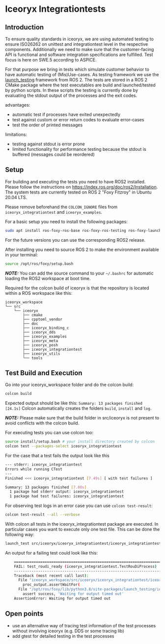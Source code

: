 # Iceoryx Integrationtests

## Introduction
To ensure quality standards in iceoryx, we are using automated testing to ensure ISO26262 on unittest and integrationtest level in the respective components.
Additionally we need to make sure that the customer-facing API is functional and software integration specifications are fulfilled.
Test focus is here on SWE.5 according to ASPICE.

For that purpose we bring in tests which simulate customer behavior to have automatic testing of (Mis)Use-cases.
As testing framework we use the [launch_testing](https://github.com/ros2/launch/tree/master/launch_testing) framework from ROS 2.
The tests are stored in a ROS 2 CMake package where the test executables are build and launched/tested by python scripts.
In these scripts the testing is currently done by evaluating the stdout output of the processes and the exit codes.

advantages:
- automatic test if processes have exited unexpectedly
- test against custom or error return codes to evaluate error-cases
- test the order of printed messages

limitations:
- testing against stdout is error prone
- limited functionality for performance testing because the stdout is buffered (messages could be reordered)

## Setup
For building and executing the tests you need to have ROS2 installed. Please follow the instructions on https://index.ros.org/doc/ros2/Installation.
The system tests are currently tested on ROS 2 "Foxy Fitzroy" in Ubuntu 20.04 LTS.

Please remove beforehand the `COLCON_IGNORE` files from `iceoryx_integrationtest` and `iceoryx_examples`.

For a basic setup you need to install the following packages:
```bash
sudo apt install ros-foxy-ros-base ros-foxy-ros-testing ros-foxy-launch-testing ros-foxy-ament-cmake python3-colcon-common-cpptensions
```
For the future versions you can use the corresponding ROS2 release.

After installing you need to source ROS 2 to make the environment available in your terminal:
```bash
source /opt/ros/foxy/setup.bash
```

**_NOTE:_** You can add the source command to your `~/.bashrc` for automatic loading the ROS2 workspace at boot time.

Required for the colcon build of iceoryx is that the repository is located within a ROS workspace like this:
```
iceoryx_workspace
└── src
    └── iceoryx
        ├── cmake
        ├── cpptoml_vendor
        ├── doc
        ├── iceoryx_binding_c
        ├── iceoryx_dds
        ├── iceoryx_examples
        ├── iceoryx_meta
        ├── iceoryx_posh
        ├── iceoryx_integrationtest
        ├── iceoryx_utils
        └── tools
```

## Test Build and Execution

Go into your iceoryx_workspace folder and do the colcon build:
```bash
colcon build
```
Expected output should be like this: `Summary: 13 packages finished [24.1s]`
Colcon automatically creates the folders `build`, `install` and `log`.

**_NOTE:_** Please make sure that the build folder in src/iceoryx is not present to avoid conflicts with the 
colcon build.

For executing tests you can use colcon too:
```bash
source install/setup.bash # your install directory created by colcon
colcon test --packages-select iceoryx_integrationtest
```
For the case that a test fails the output look like this
```bash
--- stderr: iceoryx_integrationtest
Errors while running CTest
---
Finished <<< iceoryx_integrationtest [7.49s] [ with test failures ]

Summary: 13 packages finished [7.80s]
  1 package had stderr output: iceoryx_integrationtest
  1 package had test failures: iceoryx_integrationtest
```

For observing test logs in an error case you can use `colcon test-result`:
```bash
colcon test-result --all --verbose
```

With colcon all tests in the iceoryx_integrationtest package are executed. In particular cases you want to execute only
one test file. This can be done the following way:
```bash
launch_test src/iceoryx/iceoryx_integrationtest/iceoryx_integrationtest/test_roudi_startup_shutdown.py
```

An output for a failing test could look like this:
```bash
    ======================================================================
    FAIL: test_roudi_ready (iceoryx_integrationtest.TestRouDiProcess)
    ----------------------------------------------------------------------
    Traceback (most recent call last):
      File "iceoryx_workspace/src/iceoryx/iceoryx_integrationtest/iceoryx_integrationtest/test_roudi_startup_shutdown.py", line 52, in test_roudi_ready
        proc_output.assertWaitFor(
      File "/opt/ros/foxy/lib/python3.8/site-packages/launch_testing/io_handler.py", line 146, in assertWaitFor
        assert success, 'Waiting for output timed out'
    AssertionError: Waiting for output timed out
```

## Open points
- use an alternative way of tracing test information of the test processes without involving iceoryx (e.g. DDS or some tracing lib)
- add gtest for detailed testing in the test processes
